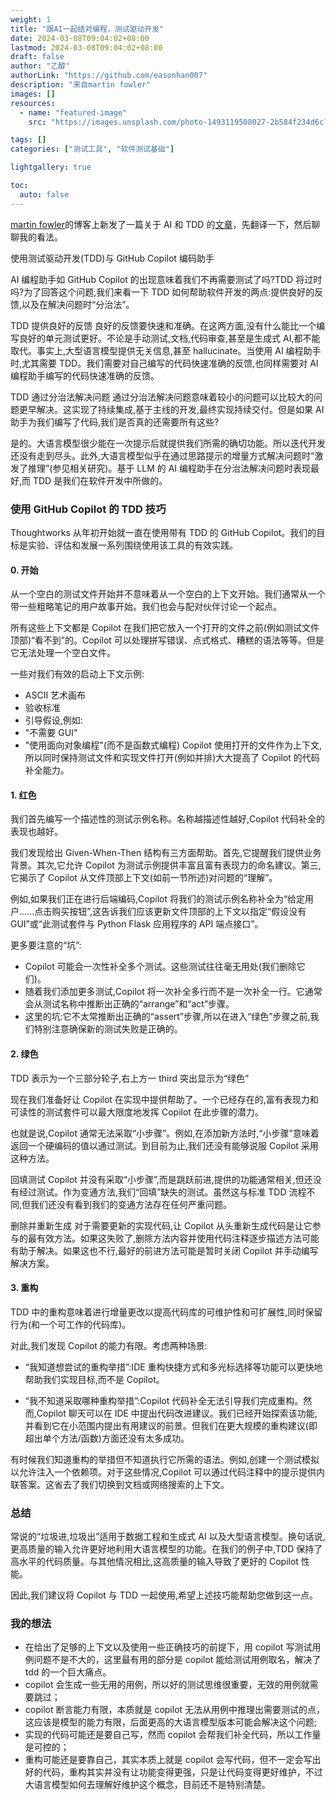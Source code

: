 ```yaml
---
weight: 1
title: "跟AI一起结对编程，测试驱动开发"
date: 2024-03-08T09:04:02+08:00
lastmod: 2024-03-08T09:04:02+08:00
draft: false
author: "乙醇"
authorLink: "https://github.com/easonhan007"
description: "来自martin fowler"
images: []
resources:
  - name: "featured-image"
    src: "https://images.unsplash.com/photo-1493119508027-2b584f234d6c?w=300"

tags: []
categories: ["测试工具", "软件测试基础"]

lightgallery: true

toc:
  auto: false
---
```


[martin fowler](https://martinfowler.com)的博客上新发了一篇关于 AI 和 TDD 的[文章](https://martinfowler.com/articles/exploring-gen-ai.html)，先翻译一下，然后聊聊我的看法。

使用测试驱动开发(TDD)与 GitHub Copilot 编码助手

AI 编程助手如 GitHub Copilot 的出现意味着我们不再需要测试了吗?TDD 将过时吗?为了回答这个问题,我们来看一下 TDD 如何帮助软件开发的两点:提供良好的反馈,以及在解决问题时“分治法”。

TDD 提供良好的反馈
良好的反馈要快速和准确。在这两方面,没有什么能比一个编写良好的单元测试更好。不论是手动测试,文档,代码审查,甚至是生成式 AI,都不能取代。事实上,大型语言模型提供无关信息,甚至 hallucinate。当使用 AI 编程助手时,尤其需要 TDD。我们需要对自己编写的代码快速准确的反馈,也同样需要对 AI 编程助手编写的代码快速准确的反馈。

TDD 通过分治法解决问题
通过分治法解决问题意味着较小的问题可以比较大的问题更早解决。这实现了持续集成,基于主线的开发,最终实现持续交付。但是如果 AI 助手为我们编写了代码,我们是否真的还需要所有这些?

是的。大语言模型很少能在一次提示后就提供我们所需的确切功能。所以迭代开发还没有走到尽头。此外,大语言模型似乎在通过思路提示的增量方式解决问题时“激发了推理”(参见相关研究)。基于 LLM 的 AI 编程助手在分治法解决问题时表现最好,而 TDD 是我们在软件开发中所做的。

### 使用 GitHub Copilot 的 TDD 技巧

Thoughtworks 从年初开始就一直在使用带有 TDD 的 GitHub Copilot。我们的目标是实验、评估和发展一系列围绕使用该工具的有效实践。

#### 0. 开始

从一个空白的测试文件开始并不意味着从一个空白的上下文开始。我们通常从一个带一些粗略笔记的用户故事开始。我们也会与配对伙伴讨论一个起点。

所有这些上下文都是 Copilot 在我们把它放入一个打开的文件之前(例如测试文件顶部)“看不到”的。Copilot 可以处理拼写错误、点式格式、糟糕的语法等等。但是它无法处理一个空白文件。

一些对我们有效的启动上下文示例:

- ASCII 艺术画布
- 验收标准
- 引导假设,例如:
- "不需要 GUI"
- "使用面向对象编程"(而不是函数式编程)
  Copilot 使用打开的文件作为上下文,所以同时保持测试文件和实现文件打开(例如并排)大大提高了 Copilot 的代码补全能力。

#### 1. 红色

我们首先编写一个描述性的测试示例名称。名称越描述性越好,Copilot 代码补全的表现也越好。

我们发现给出 Given-When-Then 结构有三方面帮助。首先,它提醒我们提供业务背景。其次,它允许 Copilot 为测试示例提供丰富且富有表现力的命名建议。第三,它揭示了 Copilot 从文件顶部上下文(如前一节所述)对问题的“理解”。

例如,如果我们正在进行后端编码,Copilot 将我们的测试示例名称补全为“给定用户......点击购买按钮”,这告诉我们应该更新文件顶部的上下文以指定“假设没有 GUI”或“此测试套件与 Python Flask 应用程序的 API 端点接口”。

更多要注意的“坑”:

- Copilot 可能会一次性补全多个测试。这些测试往往毫无用处(我们删除它们)。
- 随着我们添加更多测试,Copilot 将一次补全多行而不是一次补全一行。它通常会从测试名称中推断出正确的“arrange”和“act”步骤。
- 这里的坑:它不太常推断出正确的“assert”步骤,所以在进入“绿色”步骤之前,我们特别注意确保新的测试失败是正确的。

#### 2. 绿色

TDD 表示为一个三部分轮子,右上方一 third 突出显示为“绿色”

现在我们准备好让 Copilot 在实现中提供帮助了。一个已经存在的,富有表现力和可读性的测试套件可以最大限度地发挥 Copilot 在此步骤的潜力。

也就是说,Copilot 通常无法采取“小步骤”。例如,在添加新方法时,“小步骤”意味着返回一个硬编码的值以通过测试。到目前为止,我们还没有能够说服 Copilot 采用这种方法。

回填测试
Copilot 并没有采取“小步骤”,而是跳跃前进,提供的功能通常相关,但还没有经过测试。作为变通方法,我们“回填”缺失的测试。虽然这与标准 TDD 流程不同,但我们还没有看到我们的变通方法存在任何严重问题。

删除并重新生成
对于需要更新的实现代码,让 Copilot 从头重新生成代码是让它参与的最有效方法。如果这失败了,删除方法内容并使用代码注释逐步描述方法可能有助于解决。如果这也不行,最好的前进方法可能是暂时关闭 Copilot 并手动编写解决方案。

#### 3. 重构

TDD 中的重构意味着进行增量更改以提高代码库的可维护性和可扩展性,同时保留行为(和一个可工作的代码库)。

对此,我们发现 Copilot 的能力有限。考虑两种场景:

- “我知道想尝试的重构举措”:IDE 重构快捷方式和多光标选择等功能可以更快地帮助我们实现目标,而不是 Copilot。

- “我不知道采取哪种重构举措”:Copilot 代码补全无法引导我们完成重构。然而,Copilot 聊天可以在 IDE 中提出代码改进建议。我们已经开始探索该功能,并看到它在小范围内提出有用建议的前景。但我们在更大规模的重构建议(即超出单个方法/函数)方面还没有太多成功。

有时候我们知道重构的举措但不知道执行它所需的语法。例如,创建一个测试模拟以允许注入一个依赖项。对于这些情况,Copilot 可以通过代码注释中的提示提供内联答案。这省去了我们切换到文档或网络搜索的上下文。

### 总结

常说的“垃圾进,垃圾出”适用于数据工程和生成式 AI 以及大型语言模型。换句话说,更高质量的输入允许更好地利用大语言模型的功能。在我们的例子中,TDD 保持了高水平的代码质量。与其他情况相比,这高质量的输入导致了更好的 Copilot 性能。

因此,我们建议将 Copilot 与 TDD 一起使用,希望上述技巧能帮助您做到这一点。

### 我的想法

- 在给出了足够的上下文以及使用一些正确技巧的前提下，用 copilot 写测试用例问题不是不大的，这里最有用的部分是 copilot 能给测试用例取名，解决了 tdd 的一个巨大痛点。
- copilot 会生成一些无用的用例，所以好的测试思维很重要，无效的用例就需要跳过；
- copilot 断言能力有限，本质就是 copilot 无法从用例中推理出需要测试的点，这应该是模型的能力有限，后面更高的大语言模型版本可能会解决这个问题;
- 实现的代码可能还是要自己写，然而 copilot 会帮我们补全代码，所以工作量是可控的；
- 重构可能还是要靠自己，其实本质上就是 copilot 会写代码，但不一定会写出好的代码，重构其实并没有让功能变得更强，只是让代码变得更好维护，不过大语言模型如何去理解好维护这个概念，目前还不是特别清楚。

